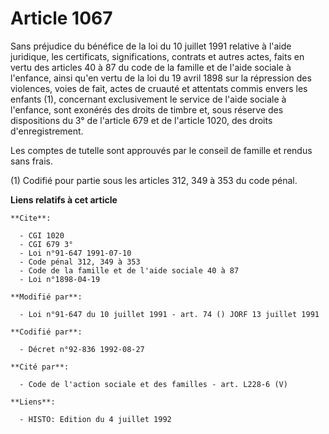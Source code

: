 # Article 1067

Sans préjudice du bénéfice de la loi du 10 juillet 1991 relative à l'aide juridique, les certificats, significations,
contrats et autres actes, faits en vertu des articles 40 à 87 du code de la famille et de l'aide sociale à l'enfance, ainsi
qu'en vertu de la loi du 19 avril 1898 sur la répression des violences, voies de fait, actes de cruauté et attentats commis
envers les enfants (1), concernant exclusivement le service de l'aide sociale à l'enfance, sont exonérés des droits de timbre
et, sous réserve des dispositions du 3° de l'article 679 et de l'article 1020, des droits d'enregistrement.

Les comptes de tutelle sont approuvés par le conseil de famille et rendus sans frais.

(1) Codifié pour partie sous les articles 312, 349 à 353 du code pénal.

**Liens relatifs à cet article**

	**Cite**:

	  - CGI 1020
	  - CGI 679 3°
	  - Loi n°91-647 1991-07-10
	  - Code pénal 312, 349 à 353
	  - Code de la famille et de l'aide sociale 40 à 87
	  - Loi n°1898-04-19

	**Modifié par**:

	  - Loi n°91-647 du 10 juillet 1991 - art. 74 () JORF 13 juillet 1991

	**Codifié par**:

	  - Décret n°92-836 1992-08-27

	**Cité par**:

	  - Code de l'action sociale et des familles - art. L228-6 (V)

	**Liens**:

	  - HISTO: Edition du 4 juillet 1992
